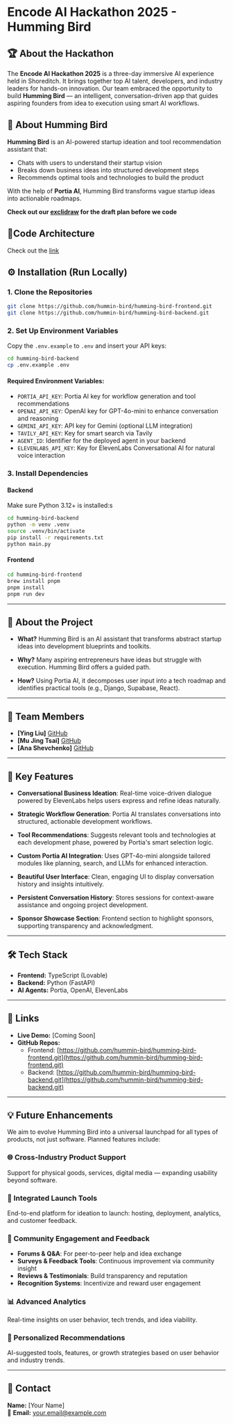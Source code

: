 # Encode AI Hackathon 2025 - Humming Bird

## 🏆 About the Hackathon

The **Encode AI Hackathon 2025** is a three-day immersive AI experience held in Shoreditch. It brings together top AI talent, developers, and industry leaders for hands-on innovation. Our team embraced the opportunity to build **Humming Bird** — an intelligent, conversation-driven app that guides aspiring founders from idea to execution using smart AI workflows.

## 🚀 About Humming Bird

**Humming Bird** is an AI-powered startup ideation and tool recommendation assistant that:

- Chats with users to understand their startup vision
- Breaks down business ideas into structured development steps
- Recommends optimal tools and technologies to build the product

With the help of **Portia AI**, Humming Bird transforms vague startup ideas into actionable roadmaps.

**Check out our [exclidraw](https://excalidraw.com/#room=20a848c6f4d32631a366,Djw04yUeLslEFkLRntfsHw) for the draft plan before we code**

## 🎯Code Architecture
Check out the [link](https://github.com/hummin-bird/humming-bird-backend/blob/main/code_architecture.md)

## ⚙️ Installation (Run Locally)

### 1. Clone the Repositories

```bash
git clone https://github.com/hummin-bird/humming-bird-frontend.git
git clone https://github.com/hummin-bird/humming-bird-backend.git
```

### 2. Set Up Environment Variables

Copy the `.env.example` to `.env` and insert your API keys:

```bash
cd humming-bird-backend
cp .env.example .env
```

#### Required Environment Variables:

- `PORTIA_API_KEY`: Portia AI key for workflow generation and tool recommendations
- `OPENAI_API_KEY`: OpenAI key for GPT-4o-mini to enhance conversation and reasoning
- `GEMINI_API_KEY`: API key for Gemini (optional LLM integration)
- `TAVILY_API_KEY`: Key for smart search via Tavily
- `AGENT_ID`: Identifier for the deployed agent in your backend
- `ELEVENLABS_API_KEY`: Key for ElevenLabs Conversational AI for natural voice interaction

### 3. Install Dependencies

#### Backend

Make sure Python 3.12+ is installed:s

```bash
cd humming-bird-backend
python -m venv .venv
source .venv/bin/activate
pip install -r requirements.txt
python main.py
```

#### Frontend

```bash
cd humming-bird-frontend
brew install pnpm
pnpm install
pnpm run dev
```
---

## 📁 About the Project

- **What?**
  Humming Bird is an AI assistant that transforms abstract startup ideas into development blueprints and toolkits.

- **Why?**
  Many aspiring entrepreneurs have ideas but struggle with execution. Humming Bird offers a guided path.

- **How?**
  Using Portia AI, it decomposes user input into a tech roadmap and identifies practical tools (e.g., Django, Supabase, React).

---

## 👥 Team Members

- **[Ying Liu]**  [GitHub](https://github.com/sophia172)
-  **[Mu Jing Tsai]**  [GitHub](https://github.com/moojing)
- **[Ana Shevchenko]**  [GitHub](https://github.com/a17o)

---

## 🎯 Key Features

- **Conversational Business Ideation**: Real-time voice-driven dialogue powered by ElevenLabs helps users express and refine ideas naturally.

- **Strategic Workflow Generation**: Portia AI translates conversations into structured, actionable development workflows.

- **Tool Recommendations**: Suggests relevant tools and technologies at each development phase, powered by Portia's smart selection logic.

- **Custom Portia AI Integration**: Uses GPT-4o-mini alongside tailored modules like planning, search, and LLMs for enhanced interaction.

- **Beautiful User Interface**: Clean, engaging UI to display conversation history and insights intuitively.

- **Persistent Conversation History**: Stores sessions for context-aware assistance and ongoing project development.

- **Sponsor Showcase Section**: Frontend section to highlight sponsors, supporting transparency and acknowledgment.

---

## 🛠️ Tech Stack

- **Frontend:** TypeScript (Lovable)
- **Backend:** Python (FastAPI)
- **AI Agents:** Portia, OpenAI, ElevenLabs

---

## 🔗 Links

- **Live Demo:** [Coming Soon]
- **GitHub Repos:**
  - Frontend: [https://github.com/hummin-bird/humming-bird-frontend.git](https://github.com/hummin-bird/humming-bird-frontend.git)
  - Backend: [https://github.com/hummin-bird/humming-bird-backend.git](https://github.com/hummin-bird/humming-bird-backend.git)

---

## 💡 Future Enhancements

We aim to evolve Humming Bird into a universal launchpad for all types of products, not just software. Planned features include:

### 🌐 Cross-Industry Product Support

Support for physical goods, services, digital media — expanding usability beyond software.

### 🚀 Integrated Launch Tools

End-to-end platform for ideation to launch: hosting, deployment, analytics, and customer feedback.

### 👥 Community Engagement and Feedback

- **Forums & Q&A**: For peer-to-peer help and idea exchange
- **Surveys & Feedback Tools**: Continuous improvement via community insight
- **Reviews & Testimonials**: Build transparency and reputation
- **Recognition Systems**: Incentivize and reward user engagement

### 📊 Advanced Analytics

Real-time insights on user behavior, tech trends, and idea viability.

### 🤖 Personalized Recommendations

AI-suggested tools, features, or growth strategies based on user behavior and industry trends.

---

## 📧 Contact

**Name:** [Your Name]\
📩 **Email:** [your.email@example.com](mailto\:your.email@example.com)

